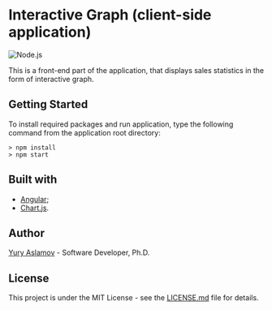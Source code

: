 # Interactive Graph (client-side application)

![Node.js](https://github.com/aslamovyura/interactive-graph-angular/workflows/Node.js%20CI/badge.svg)

This is a front-end part of the application, that displays sales statistics in the form of interactive graph.

## Getting Started

To install required packages and run application, type the following command from the application root directory:

```
> npm install
> npm start
```

## Built with

- [Angular](https://angular.io/);
- [Chart.js](https://www.chartjs.org/).

## Author

[Yury Aslamov](https://aslamovyura.github.io/) - Software Developer, Ph.D.

## License

This project is under the MIT License - see the [LICENSE.md](https://github.com/aslamovyura/interactive-graph-angular/blob/master/LICENSE) file for details.
